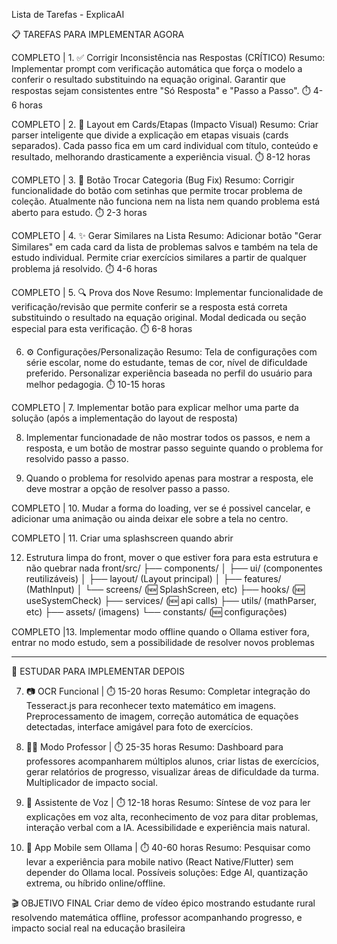 Lista de Tarefas - ExplicaAI

📋 TAREFAS PARA IMPLEMENTAR AGORA

COMPLETO | 1. ✅ Corrigir Inconsistência nas Respostas (CRÍTICO)
Resumo: Implementar prompt com verificação automática que força o modelo a conferir o resultado substituindo na equação original. Garantir que respostas sejam consistentes entre "Só Resposta" e "Passo a Passo".
⏱️ 4-6 horas

COMPLETO | 2. 🎨 Layout em Cards/Etapas (Impacto Visual)
Resumo: Criar parser inteligente que divide a explicação em etapas visuais (cards separados). Cada passo fica em um card individual com título, conteúdo e resultado, melhorando drasticamente a experiência visual.
⏱️ 8-12 horas

COMPLETO | 3. 🔧 Botão Trocar Categoria (Bug Fix)
Resumo: Corrigir funcionalidade do botão com setinhas que permite trocar problema de coleção. Atualmente não funciona nem na lista nem quando problema está aberto para estudo.
⏱️ 2-3 horas

COMPLETO | 4. ✨ Gerar Similares na Lista 
Resumo: Adicionar botão "Gerar Similares" em cada card da lista de problemas salvos e também na tela de estudo individual. Permite criar exercícios similares a partir de qualquer problema já resolvido.
⏱️ 4-6 horas

COMPLETO | 5. 🔍 Prova dos Nove
Resumo: Implementar funcionalidade de verificação/revisão que permite conferir se a resposta está correta substituindo o resultado na equação original. Modal dedicada ou seção especial para esta verificação.
⏱️ 6-8 horas

6. ⚙️ Configurações/Personalização
Resumo: Tela de configurações com série escolar, nome do estudante, temas de cor, nível de dificuldade preferido. Personalizar experiência baseada no perfil do usuário para melhor pedagogia.
⏱️ 10-15 horas

COMPLETO | 7. Implementar botão para explicar melhor uma parte da solução (após a implementação do layout de resposta)

8. Implementar funcionadade de não mostrar todos os passos, e nem a resposta, e um botão de mostrar passo seguinte quando o problema for resolvido passo a passo.

9. Quando o problema for resolvido apenas para mostrar a resposta, ele deve mostrar a opção de resolver passo a passo.

COMPLETO | 10. Mudar a forma do loading, ver se é possivel cancelar, e adicionar uma animação ou ainda deixar ele sobre a tela no centro.

COMPLETO | 11. Criar uma splashscreen quando abrir

12. Estrutura limpa do front, mover o que estiver fora para esta estrutura e não quebrar nada
front/src/
├── components/
│   ├── ui/           (componentes reutilizáveis)
│   ├── layout/       (Layout principal)
│   ├── features/     (MathInput)
│   └── screens/      (🆕 SplashScreen, etc)
├── hooks/            (🆕 useSystemCheck)
├── services/         (🆕 api calls)
├── utils/            (mathParser, etc)
├── assets/           (imagens)
└── constants/        (🆕 configurações)

COMPLETO |13. Implementar modo offline quando o Ollama estiver fora, entrar no modo estudo, sem a possibilidade de resolver novos problemas

------------------------------------------------------------------------------------------------------------------
🔬 ESTUDAR PARA IMPLEMENTAR DEPOIS

7. 📷 OCR Funcional | ⏱️ 15-20 horas
Resumo: Completar integração do Tesseract.js para reconhecer texto matemático em imagens. Preprocessamento de imagem, correção automática de equações detectadas, interface amigável para foto de exercícios.

8. 👨‍🏫 Modo Professor | ⏱️ 25-35 horas
Resumo: Dashboard para professores acompanharem múltiplos alunos, criar listas de exercícios, gerar relatórios de progresso, visualizar áreas de dificuldade da turma. Multiplicador de impacto social.

9. 🎤 Assistente de Voz | ⏱️ 12-18 horas
Resumo: Síntese de voz para ler explicações em voz alta, reconhecimento de voz para ditar problemas, interação verbal com a IA. Acessibilidade e experiência mais natural.

10. 📱 App Mobile sem Ollama | ⏱️ 40-60 horas
Resumo: Pesquisar como levar a experiência para mobile nativo (React Native/Flutter) sem depender do Ollama local. Possíveis soluções: Edge AI, quantização extrema, ou híbrido online/offline.

🎬 OBJETIVO FINAL
Criar demo de vídeo épico mostrando estudante rural resolvendo matemática offline, professor acompanhando progresso, e impacto social real na educação brasileira